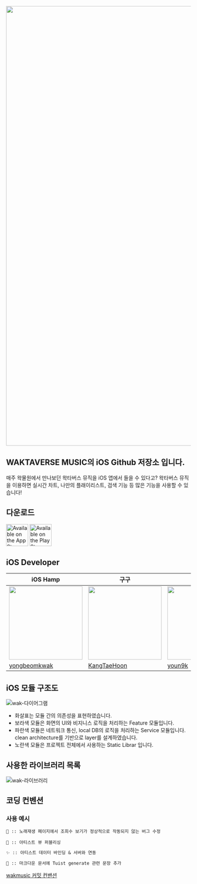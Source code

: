 <div align="center">

<img src="https://github.com/wakmusic/wakmusic-iOS/assets/68860610/ac5ae167-63df-4bc2-8917-297a6f674f19.png" width = "1200">

</div>

## WAKTAVERSE MUSIC의 iOS Github 저장소 입니다.

매주 왁물원에서 만나보던 왁타버스 뮤직을 iOS 앱에서 들을 수 있다고?
왁타버스 뮤직을 이용하면 실시간 차트, 나만의 플래이리스트, 검색 기능 등 많은 기능을 사용할 수 있습니다!

## 다운로드

<a href='https://apps.apple.com/kr/app/id1641642735'><img alt='Available on the App Store' src='https://user-images.githubusercontent.com/67373938/227817078-7aab7bea-3af0-4930-b341-1a166a39501d.svg' height='60px'/></a> 
<a href='https://play.google.com/store/apps/details?id=com.waktaverse.music'><img alt='Available on the Play Store' src='https://user-images.githubusercontent.com/67373938/227817080-0c069757-4000-4e3e-919b-b062e667ecc4.svg' height='60px'/></a>

## iOS Developer

| iOS Hamp | 구구 | 케이 | 김대희 | 댕댕 |
| --- | --- | --- | --- | -- |
| <img src="https://avatars.githubusercontent.com/u/48616183?v=4" width="200px"/> | <img src="https://avatars.githubusercontent.com/u/37323252?v=4" width="200px"/> | <img src="https://avatars.githubusercontent.com/u/60254939?v=4" width="200px"/> | <img src= "https://avatars.githubusercontent.com/u/68860610?v=4" width="200px"/> | <img src= "https://avatars.githubusercontent.com/u/31872539?v=4" width="200px"/> | 
| [yongbeomkwak](https://github.com/yongbeomkwak) | [KangTaeHoon](https://github.com/KangTaeHoon) | [youn9k](https://github.com/youn9k) | [kimdaehee0824](https://github.com/kimdaehee0824) | [CoCoE1203](https://github.com/CoCoE1203) |

## iOS 모듈 구조도

![wak-다이어그램](https://github.com/wakmusic/wakmusic-iOS/assets/68860610/6b1f8e39-5d87-49cc-aed0-44934333bd71)

- 화살표는 모듈 간의 의존성을 표현하였습니다.
- 보라색 모듈은 화면의 UI와 비지니스 로직을 처리하는 Feature 모듈입니다. 
- 파란색 모듈은 네트워크 통신, local DB의 로직을 처리하는 Service 모듈입니다. clean architecture를 기반으로 layer를 설계하였습니다.
- 노란색 모듈은 프로젝트 전체에서 사용하는 Static Librar 입니다.

## 사용한 라이브러리 목록
![wak-라이브러리](https://github.com/wakmusic/wakmusic-iOS/assets/68860610/ece62563-e337-4591-84bf-7c8c982d2a54)


## 코딩 컨벤션

### 사용 예시

```markdown
🐛 :: 노래재생 페이지에서 조희수 보기가 정상적으로 작동되지 않는 버그 수정
 
💄 :: 아티스트 뷰 퍼블리싱 

✨ :: 아티스트 데이터 바인딩 & 서버와 연동

📝 :: 마크다운 문서에 Tuist generate 관련 문장 추가
```

[wakmusic 커밋 컨밴션](https://resume-daehee.notion.site/resume-daehee/Commit-Message-c64581835cdf41299d2ea1c55d4aae4e)
